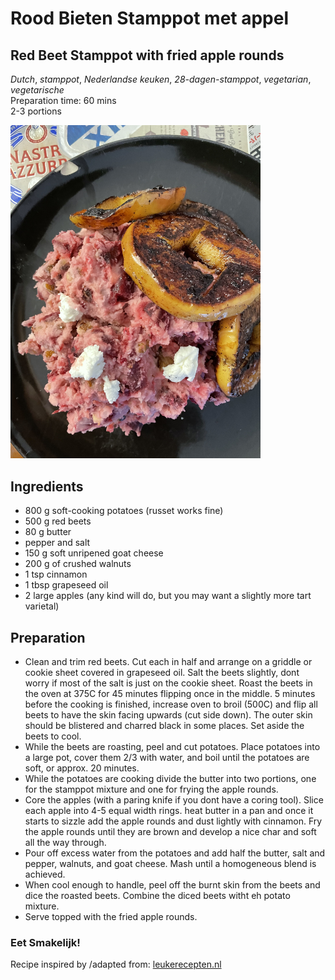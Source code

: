 # Rood Bieten Stamppot met appel
## Red Beet Stamppot with fried apple rounds
_Dutch_, _stamppot_, _Nederlandse keuken_, _28-dagen-stamppot_, _vegetarian_, _vegetarische_  
Preparation time: 60 mins  
2-3 portions  

<img src="images/dag-13_rood-bieten-stamppot.JPG" width="400">  

## Ingredients
* 800 g soft-cooking potatoes (russet works fine)
* 500 g red beets
* 80 g butter
* pepper and salt 
* 150 g soft unripened goat cheese
* 200 g of crushed walnuts
* 1 tsp cinnamon 
* 1 tbsp grapeseed oil
* 2 large apples (any kind will do, but you may want a slightly more tart varietal)

## Preparation
* Clean and trim red beets. Cut each in half and arrange on a griddle or cookie sheet covered in grapeseed oil. Salt the beets slightly, dont worry if most of the salt is just on the cookie sheet. Roast the beets in the oven at 375C for 45 minutes flipping once in the middle. 5 minutes before the cooking is finished, increase oven to broil (500C) and flip all beets to have the  skin facing upwards (cut side down). The outer skin should be blistered and charred black in some places. Set aside the beets to cool.
* While the beets are roasting, peel and cut potatoes. Place potatoes into a large pot, cover them 2/3 with water, and boil until the potatoes are soft, or approx. 20 minutes. 
* While the potatoes are cooking divide the butter into two portions, one for the stamppot mixture and one for frying the apple rounds.
* Core the apples (with a paring knife if you dont have a coring tool). Slice each apple into 4-5 equal width rings. heat butter in a pan and once it starts to sizzle add the apple rounds and dust lightly with cinnamon. Fry the apple rounds until they are brown and develop a nice char and soft all the way through.
* Pour off excess water from the potatoes and add half the butter, salt and pepper, walnuts, and goat cheese. Mash until a homogeneous blend is achieved.
* When cool enough to handle, peel off the burnt skin from the beets and dice the roasted beets. Combine the diced beets witht eh potato mixture. 
* Serve topped with the fried apple rounds.

### Eet Smakelijk! 
Recipe inspired by /adapted from: [leukerecepten.nl](https://www.leukerecepten.nl/recepten/bietenstamppot/)